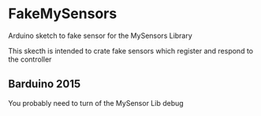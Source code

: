 # FakeMySensors
Arduino sketch to fake sensor for the MySensors Library

This skecth is intended to crate fake sensors which register and respond to the controller

Barduino 2015
-----------------

You probably need to turn of the MySensor Lib debug
